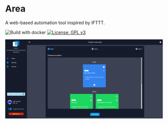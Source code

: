 # Area
A web-based automation tool inspired by IFTTT.

![Build with docker](https://github.com/areaapp/area/workflows/Build%20with%20docker/badge.svg)
 [![License: GPL v3](https://img.shields.io/badge/License-GPLv3-blue.svg)](https://www.gnu.org/licenses/gpl-3.0)


![preview](./docs/user/src/area_step1.png)
